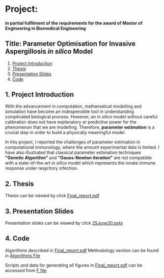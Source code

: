 # Project:
#### in partial fulfilment of the requirements for the award of Master of Engineering in Biomedical Engineering


## Title: Parameter Optimisation for Invasive Aspergillosis *in silico* Model
1. [Project Introduction](#intro)
2. [Thesis](#thesis)
3. [Presentation Slides](#ps)
4. [Code](#code)

<a name="intro"></a>
## 1. Project Introduction

With the advancement in computation, mathematical modelling and simulation have become an indespensible tool in understanding complicated biological process. However, an *in silico* model without careful calibration does not have explanatory or predictive power for the phenomenon that we are modelling. Therefore, **parameter estimation** is a crucial step in order to build a physically meaningful model.

In this project, I reported the challenges of parameter estimation in computational immunology, where the amount experimental data is limited. I have also illustrated that classical parameter estimation techniques **"Genetic Algorithm"** and **"Gauss-Newton iteration"** are not compatible with a state-of-the-art *in silico* model which represents the innate immune response under respritory infection.

<a name="thesis"></a>
## 2. Thesis
Thesis can be viewed by click [Final_report.pdf](https://github.com/asdxaasas/MasterThesis/blob/main/Final_report.pdf)

<a name="ps"></a>
## 3. Presentation Slides
Presentation slides can be viewed by click [25June20.pptx](https://github.com/asdxaasas/MasterThesis/blob/main/25June20.pptx)

<a name="code"></a>
## 4. Code
Algorithms described in [Final_report.pdf](https://github.com/asdxaasas/MasterThesis/blob/main/Final_report.pdf)
Methodology section can be found in [Algorithms File](https://github.com/asdxaasas/MasterThesis/tree/main/Algorithms)

Scripts and data for generating all figures in [Final_report.pdf](https://github.com/asdxaasas/MasterThesis/blob/main/Final_report.pdf) can be accessed from [F file](https://github.com/asdxaasas/MasterThesis/tree/main/F)

